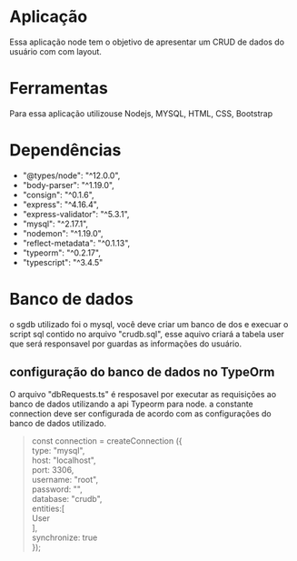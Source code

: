 # Aplicação
  Essa aplicação node tem o objetivo de apresentar um CRUD de dados do usuário com com layout.

# Ferramentas
Para essa aplicação utilizouse Nodejs, MYSQL, HTML, CSS, Bootstrap

# Dependências

- "@types/node": "^12.0.0",
- "body-parser": "^1.19.0",
- "consign": "^0.1.6",
- "express": "^4.16.4",
- "express-validator": "^5.3.1",
- "mysql": "^2.17.1",
- "nodemon": "^1.19.0",
- "reflect-metadata": "^0.1.13",
- "typeorm": "^0.2.17",
- "typescript": "^3.4.5"

# Banco de dados
o sgdb utilizado foi o mysql, você deve criar um banco de dos e execuar o script sql contido no arquivo "crudb.sql", esse aquivo criará a tabela user que será responsavel por guardas as informações do usuário.

## configuração do banco de dados no TypeOrm
O arquivo "dbRequests.ts" é resposavel por executar as requisições ao banco de dados utilizando a api Typeorm para node. a constante connection deve ser configurada de acordo com as configurações do banco de dados utilizado.<br>

>const connection = createConnection ({<br>
    type: "mysql",<br>
    host: "localhost",<br>
    port: 3306,<br>
    username: "root",<br>
    password: "",<br>
    database: "crudb",<br>
    entities:[<br>
        User<br>
    ],<br>
    synchronize: true<br>
});<br>

